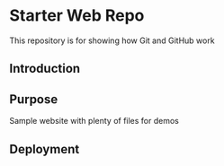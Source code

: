 # Starter Web Repo

This repository is for showing how Git and GitHub work

## Introduction

## Purpose

Sample website with plenty of files for demos

## Deployment